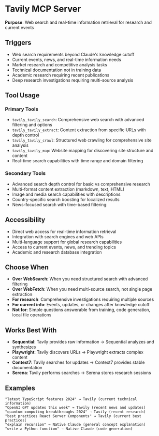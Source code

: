 # Tavily MCP Server

**Purpose**: Web search and real-time information retrieval for research and current events

## Triggers
- Web search requirements beyond Claude's knowledge cutoff
- Current events, news, and real-time information needs
- Market research and competitive analysis tasks
- Technical documentation not in training data
- Academic research requiring recent publications
- Deep research investigations requiring multi-source analysis

## Tool Usage

### Primary Tools
- `tavily_tavily_search`: Comprehensive web search with advanced filtering and options
- `tavily_tavily_extract`: Content extraction from specific URLs with depth control
- `tavily_tavily_crawl`: Structured web crawling for comprehensive site analysis
- `tavily_tavily_map`: Website mapping for discovering site structure and content
- Real-time search capabilities with time range and domain filtering

### Secondary Tools
- Advanced search depth control for basic vs comprehensive research
- Multi-format content extraction (markdown, text, HTML)
- Image and media search capabilities with descriptions
- Country-specific search boosting for localized results
- News-focused search with time-based filtering

## Accessibility
- Direct web access for real-time information retrieval
- Integration with search engines and web APIs
- Multi-language support for global research capabilities
- Access to current events, news, and trending topics
- Academic and research database integration

## Choose When
- **Over WebSearch**: When you need structured search with advanced filtering
- **Over WebFetch**: When you need multi-source search, not single page extraction
- **For research**: Comprehensive investigations requiring multiple sources
- **For current info**: Events, updates, or changes after knowledge cutoff
- **Not for**: Simple questions answerable from training, code generation, local file operations

## Works Best With
- **Sequential**: Tavily provides raw information → Sequential analyzes and synthesizes
- **Playwright**: Tavily discovers URLs → Playwright extracts complex content
- **Context7**: Tavily searches for updates → Context7 provides stable documentation
- **Serena**: Tavily performs searches → Serena stores research sessions

## Examples
```
"latest TypeScript features 2024" → Tavily (current technical information)
"OpenAI GPT updates this week" → Tavily (recent news and updates)
"quantum computing breakthroughs 2024" → Tavily (recent research)
"best practices React Server Components" → Tavily (current best practices)
"explain recursion" → Native Claude (general concept explanation)
"write a Python function" → Native Claude (code generation)
```

